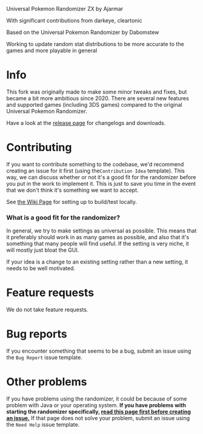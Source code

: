 Universal Pokemon Randomizer ZX by Ajarmar

With significant contributions from darkeye, cleartonic

Based on the Universal Pokemon Randomizer by Dabomstew

Working to update random stat distributions to be more accurate to the games and more playable in general

# Info

This fork was originally made to make some minor tweaks and fixes, but became a bit more ambitious since 2020. There are several new features and supported games (including 3DS games) compared to the original Universal Pokemon Randomizer.

Have a look at the [release page](https://github.com/Ajarmar/universal-pokemon-randomizer-zx/releases) for changelogs and downloads.

# Contributing

If you want to contribute something to the codebase, we'd recommend creating an issue for it first (using the`Contribution Idea` template). This way, we can discuss whether or not it's a good fit for the randomizer before you put in the work to implement it. This is just to save you time in the event that we don't think it's something we want to accept.

See [the Wiki Page](https://github.com/Ajarmar/universal-pokemon-randomizer-zx/wiki/Building-Universal-Pokemon-Randomizer-ZX) for setting up to build/test locally.

### What is a good fit for the randomizer?

In general, we try to make settings as universal as possible. This means that it preferably should work in as many games as possible, and also that it's something that many people will find useful. If the setting is very niche, it will mostly just bloat the GUI.

If your idea is a change to an existing setting rather than a new setting, it needs to be well motivated.

# Feature requests

We do not take feature requests.

# Bug reports

If you encounter something that seems to be a bug, submit an issue using the `Bug Report` issue template.

# Other problems

If you have problems using the randomizer, it could be because of some problem with Java or your operating system. **If you have problems with starting the randomizer specifically, [read this page first before creating an issue.](https://github.com/Ajarmar/universal-pokemon-randomizer-zx/wiki/About-Java)** If that page does not solve your problem, submit an issue using the `Need Help` issue template.
